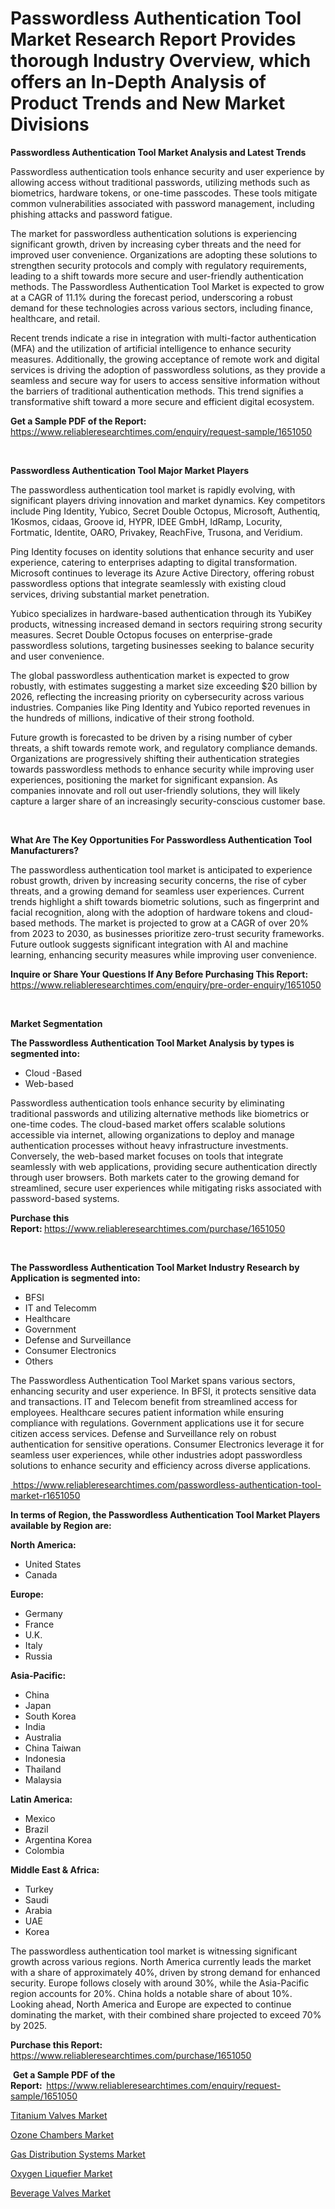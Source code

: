 <p><h1>Passwordless Authentication Tool Market Research Report Provides thorough Industry Overview, which offers an In-Depth Analysis of Product Trends and New Market Divisions</h1></p><p><strong>Passwordless Authentication Tool Market Analysis and Latest Trends</strong></p>
<p><p>Passwordless authentication tools enhance security and user experience by allowing access without traditional passwords, utilizing methods such as biometrics, hardware tokens, or one-time passcodes. These tools mitigate common vulnerabilities associated with password management, including phishing attacks and password fatigue. </p><p>The market for passwordless authentication solutions is experiencing significant growth, driven by increasing cyber threats and the need for improved user convenience. Organizations are adopting these solutions to strengthen security protocols and comply with regulatory requirements, leading to a shift towards more secure and user-friendly authentication methods. The Passwordless Authentication Tool Market is expected to grow at a CAGR of 11.1% during the forecast period, underscoring a robust demand for these technologies across various sectors, including finance, healthcare, and retail.</p><p>Recent trends indicate a rise in integration with multi-factor authentication (MFA) and the utilization of artificial intelligence to enhance security measures. Additionally, the growing acceptance of remote work and digital services is driving the adoption of passwordless solutions, as they provide a seamless and secure way for users to access sensitive information without the barriers of traditional authentication methods. This trend signifies a transformative shift toward a more secure and efficient digital ecosystem.</p></p>
<p><strong>Get a Sample PDF of the Report:&nbsp;</strong> <a href="https://www.reliableresearchtimes.com/enquiry/request-sample/1651050?utm_campaign=3346&utm_medium=2&utm_source=Github&utm_content=ia&utm_term=23032025&utm_id=passwordless-authentication-tool">https://www.reliableresearchtimes.com/enquiry/request-sample/1651050</a></p>
<p>&nbsp;</p>
<p><strong>Passwordless Authentication Tool Major Market Players</strong></p>
<p><p>The passwordless authentication tool market is rapidly evolving, with significant players driving innovation and market dynamics. Key competitors include Ping Identity, Yubico, Secret Double Octopus, Microsoft, Authentiq, 1Kosmos, cidaas, Groove id, HYPR, IDEE GmbH, IdRamp, Locurity, Fortmatic, Identite, OARO, Privakey, ReachFive, Trusona, and Veridium. </p><p>Ping Identity focuses on identity solutions that enhance security and user experience, catering to enterprises adapting to digital transformation. Microsoft continues to leverage its Azure Active Directory, offering robust passwordless options that integrate seamlessly with existing cloud services, driving substantial market penetration.</p><p>Yubico specializes in hardware-based authentication through its YubiKey products, witnessing increased demand in sectors requiring strong security measures. Secret Double Octopus focuses on enterprise-grade passwordless solutions, targeting businesses seeking to balance security and user convenience.</p><p>The global passwordless authentication market is expected to grow robustly, with estimates suggesting a market size exceeding $20 billion by 2026, reflecting the increasing priority on cybersecurity across various industries. Companies like Ping Identity and Yubico reported revenues in the hundreds of millions, indicative of their strong foothold.</p><p>Future growth is forecasted to be driven by a rising number of cyber threats, a shift towards remote work, and regulatory compliance demands. Organizations are progressively shifting their authentication strategies towards passwordless methods to enhance security while improving user experiences, positioning the market for significant expansion. As companies innovate and roll out user-friendly solutions, they will likely capture a larger share of an increasingly security-conscious customer base.</p></p>
<p>&nbsp;</p>
<p><strong>What Are The Key Opportunities For Passwordless Authentication Tool Manufacturers?</strong></p>
<p><p>The passwordless authentication tool market is anticipated to experience robust growth, driven by increasing security concerns, the rise of cyber threats, and a growing demand for seamless user experiences. Current trends highlight a shift towards biometric solutions, such as fingerprint and facial recognition, along with the adoption of hardware tokens and cloud-based methods. The market is projected to grow at a CAGR of over 20% from 2023 to 2030, as businesses prioritize zero-trust security frameworks. Future outlook suggests significant integration with AI and machine learning, enhancing security measures while improving user convenience.</p></p>
<p><strong>Inquire or Share Your Questions If Any Before Purchasing This Report:</strong> <a href="https://www.reliableresearchtimes.com/enquiry/pre-order-enquiry/1651050?utm_campaign=3346&utm_medium=2&utm_source=Github&utm_content=ia&utm_term=23032025&utm_id=passwordless-authentication-tool">https://www.reliableresearchtimes.com/enquiry/pre-order-enquiry/1651050</a></p>
<p>&nbsp;</p>
<p><strong>Market Segmentation</strong></p>
<p><strong>The Passwordless Authentication Tool Market Analysis by types is segmented into:</strong></p>
<p><ul><li>Cloud -Based</li><li>Web-based</li></ul></p>
<p><p>Passwordless authentication tools enhance security by eliminating traditional passwords and utilizing alternative methods like biometrics or one-time codes. The cloud-based market offers scalable solutions accessible via internet, allowing organizations to deploy and manage authentication processes without heavy infrastructure investments. Conversely, the web-based market focuses on tools that integrate seamlessly with web applications, providing secure authentication directly through user browsers. Both markets cater to the growing demand for streamlined, secure user experiences while mitigating risks associated with password-based systems.</p></p>
<p><strong>Purchase this Report:&nbsp;</strong><a href="https://www.reliableresearchtimes.com/purchase/1651050?utm_campaign=3346&utm_medium=2&utm_source=Github&utm_content=ia&utm_term=23032025&utm_id=passwordless-authentication-tool">https://www.reliableresearchtimes.com/purchase/1651050</a></p>
<p>&nbsp;</p>
<p><strong>The Passwordless Authentication Tool Market Industry Research by Application is segmented into:</strong></p>
<p><ul><li>BFSI</li><li>IT and Telecomm</li><li>Healthcare</li><li>Government</li><li>Defense and Surveillance</li><li>Consumer Electronics</li><li>Others</li></ul></p>
<p><p>The Passwordless Authentication Tool Market spans various sectors, enhancing security and user experience. In BFSI, it protects sensitive data and transactions. IT and Telecom benefit from streamlined access for employees. Healthcare secures patient information while ensuring compliance with regulations. Government applications use it for secure citizen access services. Defense and Surveillance rely on robust authentication for sensitive operations. Consumer Electronics leverage it for seamless user experiences, while other industries adopt passwordless solutions to enhance security and efficiency across diverse applications.</p></p>
<p><a href="https://www.reliableresearchtimes.com/passwordless-authentication-tool-market-r1651050?utm_campaign=3346&utm_medium=2&utm_source=Github&utm_content=ia&utm_term=23032025&utm_id=passwordless-authentication-tool">&nbsp;https://www.reliableresearchtimes.com/passwordless-authentication-tool-market-r1651050</a></p>
<p><strong>In terms of Region, the Passwordless Authentication Tool Market Players available by Region are:</strong></p>
<p>
    <p> <strong> North America: </strong>
        <ul>
            <li>United States</li>
            <li>Canada</li>
        </ul>
        </p> 
    <p> <strong> Europe: </strong>
        <ul>
            <li>Germany</li>
            <li>France</li>
            <li>U.K.</li>
            <li>Italy</li>
            <li>Russia</li>
        </ul>
        </p> 
    <p> <strong> Asia-Pacific: </strong>
        <ul>
            <li>China</li>
            <li>Japan</li>
            <li>South Korea</li>
            <li>India</li>
            <li>Australia</li>
            <li>China Taiwan</li>
            <li>Indonesia</li>
            <li>Thailand</li>
            <li>Malaysia</li>
        </ul>
        </p> 
    <p> <strong> Latin America: </strong>
        <ul>
            <li>Mexico</li>
            <li>Brazil</li>
            <li>Argentina Korea</li>
            <li>Colombia</li>
        </ul>
        </p> 
    <p> <strong> Middle East & Africa: </strong>
        <ul>
            <li>Turkey</li>
            <li>Saudi</li>
            <li>Arabia</li>
            <li>UAE</li>
            <li>Korea</li>
        </ul>
    </p>
    </p>
<p><p>The passwordless authentication tool market is witnessing significant growth across various regions. North America currently leads the market with a share of approximately 40%, driven by strong demand for enhanced security. Europe follows closely with around 30%, while the Asia-Pacific region accounts for 20%. China holds a notable share of about 10%. Looking ahead, North America and Europe are expected to continue dominating the market, with their combined share projected to exceed 70% by 2025.</p></p>
<p><strong>Purchase this Report: </strong><a href="https://www.reliableresearchtimes.com/purchase/1651050?utm_campaign=3346&utm_medium=2&utm_source=Github&utm_content=ia&utm_term=23032025&utm_id=passwordless-authentication-tool">https://www.reliableresearchtimes.com/purchase/1651050</a></p>
<p>&nbsp;<strong>Get a Sample PDF of the Report:&nbsp;&nbsp;</strong><a href="https://www.reliableresearchtimes.com/enquiry/request-sample/1651050?utm_campaign=3346&utm_medium=2&utm_source=Github&utm_content=ia&utm_term=23032025&utm_id=passwordless-authentication-tool">https://www.reliableresearchtimes.com/enquiry/request-sample/1651050</a></p>
<p><strong></strong></p>
<p><p><a href="https://www.linkedin.com/pulse/titanium-valves-market-size-growing-cagr-114-detailed-insights-njd0e?utm_campaign=3346&utm_medium=2&utm_source=Github&utm_content=ia&utm_term=23032025&utm_id=passwordless-authentication-tool">Titanium Valves Market</a></p><p><a href="https://www.linkedin.com/pulse/ozone-chambers-market-challenges-forecasts-development-wt7ye?utm_campaign=3346&utm_medium=2&utm_source=Github&utm_content=ia&utm_term=23032025&utm_id=passwordless-authentication-tool">Ozone Chambers Market</a></p><p><a href="https://www.linkedin.com/pulse/gas-distribution-systems-market-size-foreign-opportunities-smcle?utm_campaign=3346&utm_medium=2&utm_source=Github&utm_content=ia&utm_term=23032025&utm_id=passwordless-authentication-tool">Gas Distribution Systems Market</a></p><p><a href="https://www.linkedin.com/pulse/in-depth-oxygen-liquefier-market-analysis-2025-2032-application-xonpe?utm_campaign=3346&utm_medium=2&utm_source=Github&utm_content=ia&utm_term=23032025&utm_id=passwordless-authentication-tool">Oxygen Liquefier Market</a></p><p><a href="https://www.linkedin.com/pulse/in-depth-study-beverage-valves-market-size-dynamics-p3wze?utm_campaign=3346&utm_medium=2&utm_source=Github&utm_content=ia&utm_term=23032025&utm_id=passwordless-authentication-tool">Beverage Valves Market</a></p></p>